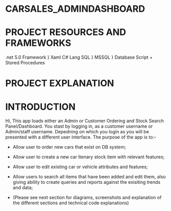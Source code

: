 # CARSALES_ADMINDASHBOARD


# PROJECT RESOURCES AND FRAMEWORKS

.net 5.0 Framework } Xaml
C# Lang
SQL } MSSQL } Database Script + Stored Procedures



# PROJECT EXPLANATION

# INTRODUCTION

Hi, This app loads either an Admin or Customer Ordering and Stock Search Panel/Dashboard.  You stast by logging in, as a customer username or Admin/staff username.  Depedning on which you login as you will be presented with a different user interface.  The purpose of the app is to:-

* Allow user to order new cars that exist on DB system;
* Allow user to create a new car Itenary stock item with relevant features;
* Allow user to edit existing car or vehicle attributes and features;
* Allow users to search all items that have been added and edit them, also giving ability to create queries and reports against the exisiting trends and data;

* (Please see next section for diagrams, screenshots and explanation of the different sections and technical code explanations)



